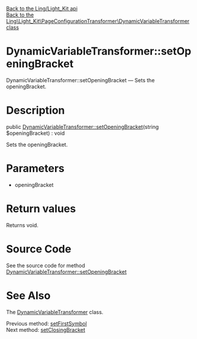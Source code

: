 [Back to the Ling/Light_Kit api](https://github.com/lingtalfi/Light_Kit/blob/master/doc/api/Ling/Light_Kit.md)<br>
[Back to the Ling\Light_Kit\PageConfigurationTransformer\DynamicVariableTransformer class](https://github.com/lingtalfi/Light_Kit/blob/master/doc/api/Ling/Light_Kit/PageConfigurationTransformer/DynamicVariableTransformer.md)


DynamicVariableTransformer::setOpeningBracket
================



DynamicVariableTransformer::setOpeningBracket — Sets the openingBracket.




Description
================


public [DynamicVariableTransformer::setOpeningBracket](https://github.com/lingtalfi/Light_Kit/blob/master/doc/api/Ling/Light_Kit/PageConfigurationTransformer/DynamicVariableTransformer/setOpeningBracket.md)(string $openingBracket) : void




Sets the openingBracket.




Parameters
================


- openingBracket

    


Return values
================

Returns void.








Source Code
===========
See the source code for method [DynamicVariableTransformer::setOpeningBracket](https://github.com/lingtalfi/Light_Kit/blob/master/PageConfigurationTransformer/DynamicVariableTransformer.php#L80-L83)


See Also
================

The [DynamicVariableTransformer](https://github.com/lingtalfi/Light_Kit/blob/master/doc/api/Ling/Light_Kit/PageConfigurationTransformer/DynamicVariableTransformer.md) class.

Previous method: [setFirstSymbol](https://github.com/lingtalfi/Light_Kit/blob/master/doc/api/Ling/Light_Kit/PageConfigurationTransformer/DynamicVariableTransformer/setFirstSymbol.md)<br>Next method: [setClosingBracket](https://github.com/lingtalfi/Light_Kit/blob/master/doc/api/Ling/Light_Kit/PageConfigurationTransformer/DynamicVariableTransformer/setClosingBracket.md)<br>

